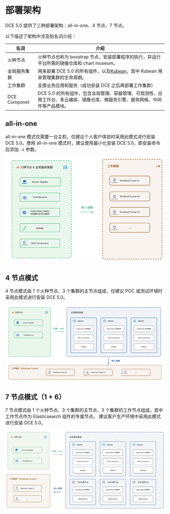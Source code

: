 # 部署架构

DCE 5.0 提供了三种部署架构：all-in-one、4 节点、7 节点。

以下描述了架构中涉及到名词介绍：

| 名词         | 介绍                                                                                                        |
| ------------ | ---------------------------------------------------------------------------------------------------------- |
| 火种节点     | 火种节点也称为 boostrap 节点，安装部署程序的执行，并运行平台所需的镜像仓库和 chart museum。                             |
| 全局服务集群 | 用来部署 DCE 5.0 的所有组件，以及[Kubean](https://github.com/kubean-io/kubean)，其中 Kubean 用来管理集群的生命周期。  |
| 工作集群     | 支撑业务应用和服务（成功安装 DCE 之后再部署工作集群）                                                               |
| DCE Componet | DCE 5.0 的所有组件，包含全局管理、容器管理、可观测性、应用工作台、多云编排、镜像仓库、微服务引擎、服务网格、中间件等产品模块。 |

## all-in-one

all-in-one 模式仅需要一台主机，仅建议个人客户体验时采用此模式进行安装 DCE 5.0。使用 all-in-one 模式时，建议使用最小化安装 DCE 5.0，即安装命令后添加 `-z` 参数。

![allinone](../images/allinone.png)

## 4 节点模式

4 节点模式由 1 个火种节点、3 个集群的主节点组成，仅建议 POC 或测试环境时采用此模式进行安装 DCE 5.0。

![four](../images/four.png)

## 7 节点模式（1 + 6）

7 节点模式由 1 个火种节点、3 个集群的主节点、3 个集群的工作节点组成，其中工作节点作为 Elasticsearch 组件的专属节点。
建议客户生产环境中采用此模式进行安装 DCE 5.0。

![seven](../images/seven.png)
